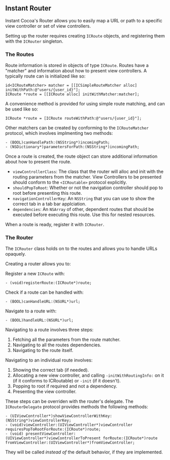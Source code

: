 ## Instant Router

Instant Cocoa's Router allows you to easily map a URL or path to a specific view controller or set of view controllers.

Setting up the router requires creating `ICRoute` objects, and registering them with the `ICRouter` singleton. 

### The Routes

Route information is stored in objects of type `ICRoute`. Routes have a "matcher" and information about how to present view controllers. A typically route can is initialized like so:

	id<ICRouteMatcher> matcher = [[ICSimpleRouteMatcher alloc] initWithPath:@"users/{user_id}"];
	ICRoute *route = [[ICRoute alloc] initWithMatcher:matcher];

A convenience method is provided for using simple route matching, and can be used like so:

	ICRoute *route = [ICRoute routeWithPath:@"users/{user_id}"];

Other matchers can be created by conforming to the `ICRouteMatcher` protocol, which involves implmenting two methods:

	- (BOOL)canHandlePath:(NSString*)incomingPath;
	- (NSDictionary*)parametersForPath:(NSString*)incomingPath;

Once a route is created, the route object can store additional information about how to present the route.

* `viewControllerClass`: The class that the router will alloc and init with the routing parameters from the matcher. View Controllers to be presented should conform to the `<ICRoutable>` protocol explicitly.
* `shouldPopToRoot`: Whether or not the navigation controller should pop to root before presenting this route.
* `navigationControllerKey`: An `NSString` that you can use to show the correct tab in a tab bar applciation.
* `dependencies`: An `NSArray` of other, dependent routes that should be executed before executing this route. Use this for nested resources.

When a route is ready, register it with `ICRouter`.

### The Router

The `ICRouter` class holds on to the routes and allows you to handle URLs opaquely.

Creating a router allows you to:

Register a new `ICRoute` with:

	- (void)registerRoute:(ICRoute*)route;

Check if a route can be handled with:

	- (BOOL)canHandleURL:(NSURL*)url;

Navigate to a route with:

	- (BOOL)handleURL:(NSURL*)url;

Navigating to a route involves three steps:

1. Fetching all the parameters from the route matcher.
2. Navigating to all the routes dependencies.
3. Navigating to the route itself.

Navigating to an individual route involves:

1. Showing the correct tab (if needed).
2. Allocating a new view controller, and calling `-initWithRoutingInfo:` on it (if it conforms to ICRoutable) or `-init` (if it doesn't).
3. Popping to root if required and not a dependency.
4. Presenting the view controller.

These steps can be overriden with the router's delegate. The `ICRouterDelegate` protocol provides methods the following methods:

	- (UIViewController*)showViewControllerWithKey:(NSString*)viewControllerKey;
	- (void)viewController:(UIViewController*)viewController requiresPopToRootForRoute:(ICRoute*)route;
	- (void) presentViewController:(UIViewController*)viewControllerToPresent forRoute:(ICRoute*)route fromViewController:(UIViewController*)fromViewController;

They will be called *instead of* the default behavior, if they are implemented.
